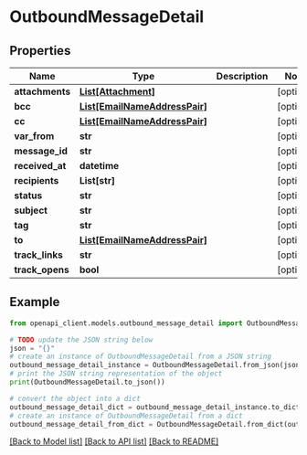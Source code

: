 # OutboundMessageDetail



## Properties

Name | Type | Description | Notes
------------ | ------------- | ------------- | -------------
**attachments** | [**List[Attachment]**](Attachment.md) |  | [optional] 
**bcc** | [**List[EmailNameAddressPair]**](EmailNameAddressPair.md) |  | [optional] 
**cc** | [**List[EmailNameAddressPair]**](EmailNameAddressPair.md) |  | [optional] 
**var_from** | **str** |  | [optional] 
**message_id** | **str** |  | [optional] 
**received_at** | **datetime** |  | [optional] 
**recipients** | **List[str]** |  | [optional] 
**status** | **str** |  | [optional] 
**subject** | **str** |  | [optional] 
**tag** | **str** |  | [optional] 
**to** | [**List[EmailNameAddressPair]**](EmailNameAddressPair.md) |  | [optional] 
**track_links** | **str** |  | [optional] 
**track_opens** | **bool** |  | [optional] 

## Example

```python
from openapi_client.models.outbound_message_detail import OutboundMessageDetail

# TODO update the JSON string below
json = "{}"
# create an instance of OutboundMessageDetail from a JSON string
outbound_message_detail_instance = OutboundMessageDetail.from_json(json)
# print the JSON string representation of the object
print(OutboundMessageDetail.to_json())

# convert the object into a dict
outbound_message_detail_dict = outbound_message_detail_instance.to_dict()
# create an instance of OutboundMessageDetail from a dict
outbound_message_detail_from_dict = OutboundMessageDetail.from_dict(outbound_message_detail_dict)
```
[[Back to Model list]](../README.md#documentation-for-models) [[Back to API list]](../README.md#documentation-for-api-endpoints) [[Back to README]](../README.md)


